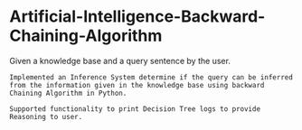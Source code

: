 # Artificial-Intelligence-Backward-Chaining-Algorithm
Given a knowledge base and a query sentence by the user.

	Implemented an Inference System determine if the query can be inferred from the information given in the knowledge base using backward Chaining Algorithm in Python.
	
	Supported functionality to print Decision Tree logs to provide Reasoning to user.
